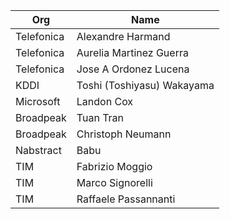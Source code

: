 | Org                    | Name                                                |
| -----------------------| ----------------------------------------------------|
| Telefonica | Alexandre Harmand |
| Telefonica | Aurelia Martinez Guerra |
| Telefonica | Jose A Ordonez Lucena |
| KDDI | Toshi (Toshiyasu) Wakayama |
| Microsoft | Landon Cox |
| Broadpeak  | Tuan Tran |
| Broadpeak | Christoph Neumann |
| Nabstract | Babu |
| TIM | Fabrizio Moggio |
| TIM | Marco Signorelli |
| TIM | Raffaele Passannanti |

